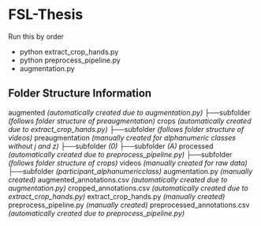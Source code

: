 # FSL-Thesis
Run this by order
- python extract_crop_hands.py
- python preprocess_pipeline.py
- augmentation.py

## Folder Structure Information
augmented *(automatically created due to augmentation.py)*
├──subfolder *(follows folder structure of preaugmentation)*
crops *(automatically created due to extract_crop_hands.py)*
├──subfolder *(follows folder structure of videos)*
preaugmentation *(manually created for alphanumeric classes without j and z)*
├──subfolder *(0)*
├──subfolder *(A)*
processed *(automatically created due to preprocess_pipeline.py)*
├──subfolder *(follows folder structure of crops)*
videos *(manually created for raw data)*
├──subfolder *(participant_alphanumericclass)*
augmentation.py *(manually created)*
augmented_annotations.csv *(automatically created due to augmentation.py)*
cropped_annotations.csv *(automatically created due to extract_crop_hands.py)*
extract_crop_hands.py *(manually created)*
preprocess_pipeline.py *(manually created)*
preprocessed_annotations.csv *(automatically created due to preprocess_pipeline.py)*